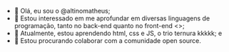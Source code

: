 - 👋 Olá, eu sou o @altinomatheus;
- 👀 Estou interessado em me aprofundar em diversas linguagens de programação, tanto no back-end quanto no front-end <>;
- 🌱 Atualmente, estou aprendendo html, css e JS, o trio ternura kkkkk; e
- 💞️ Estou procurando colaborar com a comunidade open source.
